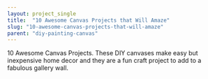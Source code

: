 ```yaml
---
layout: project_single
title:  "10 Awesome Canvas Projects that Will Amaze"
slug: "10-awesome-canvas-projects-that-will-amaze"
parent: "diy-painting-canvas"
---
```

10 Awesome Canvas Projects. These DIY canvases make easy but inexpensive home decor and they are a fun craft project to add to a fabulous gallery wall.